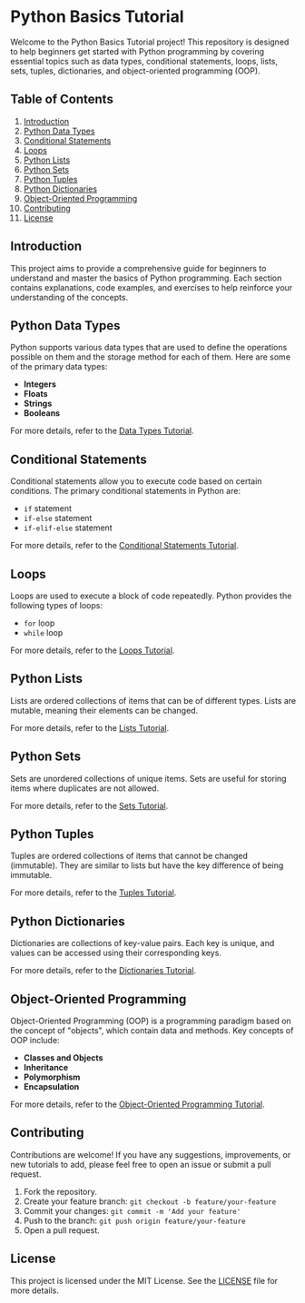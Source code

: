 # Python Basics Tutorial

Welcome to the Python Basics Tutorial project! This repository is designed to help beginners get started with Python programming by covering essential topics such as data types, conditional statements, loops, lists, sets, tuples, dictionaries, and object-oriented programming (OOP).

## Table of Contents

1. [Introduction](#introduction)
2. [Python Data Types](#python-data-types)
3. [Conditional Statements](#conditional-statements)
4. [Loops](#loops)
5. [Python Lists](#python-lists)
6. [Python Sets](#python-sets)
7. [Python Tuples](#python-tuples)
8. [Python Dictionaries](#python-dictionaries)
9. [Object-Oriented Programming](#object-oriented-programming)
10. [Contributing](#contributing)
11. [License](#license)

## Introduction

This project aims to provide a comprehensive guide for beginners to understand and master the basics of Python programming. Each section contains explanations, code examples, and exercises to help reinforce your understanding of the concepts.

## Python Data Types

Python supports various data types that are used to define the operations possible on them and the storage method for each of them. Here are some of the primary data types:

- **Integers**
- **Floats**
- **Strings**
- **Booleans**

For more details, refer to the [Data Types Tutorial](tutorials/data_types.md).

## Conditional Statements

Conditional statements allow you to execute code based on certain conditions. The primary conditional statements in Python are:

- `if` statement
- `if-else` statement
- `if-elif-else` statement

For more details, refer to the [Conditional Statements Tutorial](tutorials/conditional_statements.md).

## Loops

Loops are used to execute a block of code repeatedly. Python provides the following types of loops:

- `for` loop
- `while` loop

For more details, refer to the [Loops Tutorial](tutorials/loops.md).

## Python Lists

Lists are ordered collections of items that can be of different types. Lists are mutable, meaning their elements can be changed.

For more details, refer to the [Lists Tutorial](tutorials/lists.md).

## Python Sets

Sets are unordered collections of unique items. Sets are useful for storing items where duplicates are not allowed.

For more details, refer to the [Sets Tutorial](tutorials/sets.md).

## Python Tuples

Tuples are ordered collections of items that cannot be changed (immutable). They are similar to lists but have the key difference of being immutable.

For more details, refer to the [Tuples Tutorial](tutorials/tuples.md).

## Python Dictionaries

Dictionaries are collections of key-value pairs. Each key is unique, and values can be accessed using their corresponding keys.

For more details, refer to the [Dictionaries Tutorial](tutorials/dictionaries.md).

## Object-Oriented Programming

Object-Oriented Programming (OOP) is a programming paradigm based on the concept of "objects", which contain data and methods. Key concepts of OOP include:

- **Classes and Objects**
- **Inheritance**
- **Polymorphism**
- **Encapsulation**

For more details, refer to the [Object-Oriented Programming Tutorial](tutorials/oop.md).

## Contributing

Contributions are welcome! If you have any suggestions, improvements, or new tutorials to add, please feel free to open an issue or submit a pull request.

1. Fork the repository.
2. Create your feature branch: `git checkout -b feature/your-feature`
3. Commit your changes: `git commit -m 'Add your feature'`
4. Push to the branch: `git push origin feature/your-feature`
5. Open a pull request.

## License

This project is licensed under the MIT License. See the [LICENSE](LICENSE) file for more details.